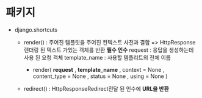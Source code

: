 # 패키지 
- django.shortcuts 
    - render()
        : 주어진 템플릿을 주어진 컨텍스트 사전과 결합 =>  HttpResponse렌더링 된 텍스트 가있는 객체를 반환
        **필수 인수**
        request : 응답을 생성하는데 사용 된 요청 객체 
        template_name : 사용할 템플리트의 전체 이름
        - render( **request** , **template_name** , context = None , content_type = None , status = None , using = None ) 

    - redirect()
        : HttpResponseRedirect전달 된 인수에  **URL을 반환**
